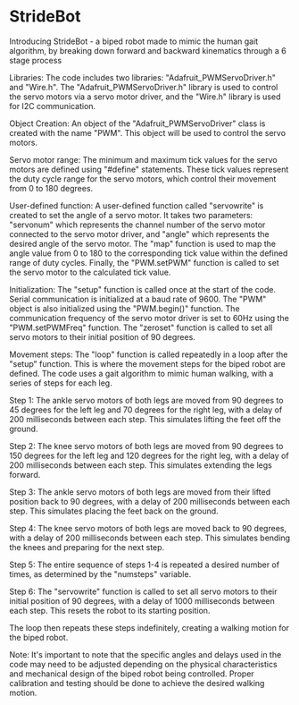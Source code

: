 # StrideBot
Introducing StrideBot - a biped robot made to mimic the human gait algorithm, by breaking down forward and backward kinematics through a 6 stage process

Libraries: The code includes two libraries: "Adafruit_PWMServoDriver.h" and "Wire.h". The "Adafruit_PWMServoDriver.h" library is used to control the servo motors via a servo motor driver, and the "Wire.h" library is used for I2C communication.

Object Creation: An object of the "Adafruit_PWMServoDriver" class is created with the name "PWM". This object will be used to control the servo motors.

Servo motor range: The minimum and maximum tick values for the servo motors are defined using "#define" statements. These tick values represent the duty cycle range for the servo motors, which control their movement from 0 to 180 degrees.

User-defined function: A user-defined function called "servowrite" is created to set the angle of a servo motor. It takes two parameters: "servonum" which represents the channel number of the servo motor connected to the servo motor driver, and "angle" which represents the desired angle of the servo motor. The "map" function is used to map the angle value from 0 to 180 to the corresponding tick value within the defined range of duty cycles. Finally, the "PWM.setPWM" function is called to set the servo motor to the calculated tick value.

Initialization: The "setup" function is called once at the start of the code. Serial communication is initialized at a baud rate of 9600. The "PWM" object is also initialized using the "PWM.begin()" function. The communication frequency of the servo motor driver is set to 60Hz using the "PWM.setPWMFreq" function. The "zeroset" function is called to set all servo motors to their initial position of 90 degrees.

Movement steps: The "loop" function is called repeatedly in a loop after the "setup" function. This is where the movement steps for the biped robot are defined. The code uses a gait algorithm to mimic human walking, with a series of steps for each leg.

Step 1: The ankle servo motors of both legs are moved from 90 degrees to 45 degrees for the left leg and 70 degrees for the right leg, with a delay of 200 milliseconds between each step. This simulates lifting the feet off the ground.

Step 2: The knee servo motors of both legs are moved from 90 degrees to 150 degrees for the left leg and 120 degrees for the right leg, with a delay of 200 milliseconds between each step. This simulates extending the legs forward.

Step 3: The ankle servo motors of both legs are moved from their lifted position back to 90 degrees, with a delay of 200 milliseconds between each step. This simulates placing the feet back on the ground.

Step 4: The knee servo motors of both legs are moved back to 90 degrees, with a delay of 200 milliseconds between each step. This simulates bending the knees and preparing for the next step.

Step 5: The entire sequence of steps 1-4 is repeated a desired number of times, as determined by the "numsteps" variable.

Step 6: The "servowrite" function is called to set all servo motors to their initial position of 90 degrees, with a delay of 1000 milliseconds between each step. This resets the robot to its starting position.

The loop then repeats these steps indefinitely, creating a walking motion for the biped robot.

Note: It's important to note that the specific angles and delays used in the code may need to be adjusted depending on the physical characteristics and mechanical design of the biped robot being controlled. Proper calibration and testing should be done to achieve the desired walking motion.
